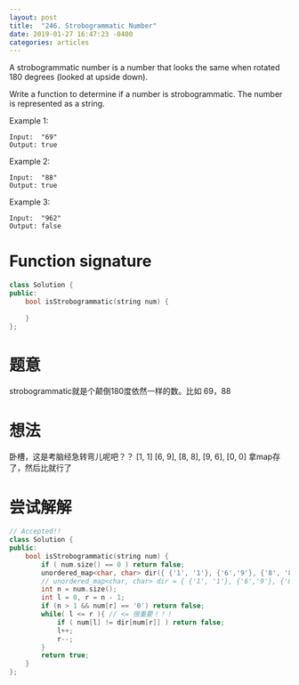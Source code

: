 ```yaml
---
layout: post
title:  "246. Strobogrammatic Number"
date: 2019-01-27 16:47:23 -0400
categories: articles
---
```

A strobogrammatic number is a number that looks the same when rotated 180 degrees (looked at upside down).

Write a function to determine if a number is strobogrammatic. The number is represented as a string.

Example 1:
```
Input:  "69"
Output: true
```
Example 2:
```
Input:  "88"
Output: true
```
Example 3:
```
Input:  "962"
Output: false
```
# Function signature
```c++
class Solution {
public:
    bool isStrobogrammatic(string num) {
        
    }
};
```
# 题意
strobogrammatic就是个颠倒180度依然一样的数。比如 69，88
# 想法
卧槽，这是考脑经急转弯儿呢吧？？
[1, 1] [6, 9], [8, 8], [9, 6], [0, 0]
拿map存了，然后比就行了
# 尝试解解
```c++
// Accepted!!
class Solution {
public:
    bool isStrobogrammatic(string num) {
    	if ( num.size() == 0 ) return false;
    	unordered_map<char, char> dir({ {'1', '1'}, {'6','9'}, {'8', '8'}, {'9', '6'}, {'0', '0'} });
    	// unordered_map<char, char> dir = { {'1', '1'}, {'6','9'}, {'8', '8'}, {'9', '6'}, {'0', '0'} }; 初始化map，两种方法都可以。
    	int n = num.size();
    	int l = 0, r = n - 1;
    	if (n > 1 && num[r] == '0') return false;
    	while( l <= r ){ // <= 很重要！！！
    		if ( num[l] != dir[num[r]] ) return false;
    		l++;
    		r--;
    	}
    	return true;
    }
};
```
